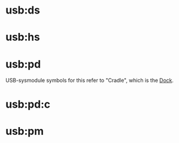 # usb:ds

# usb:hs

# usb:pd

USB-sysmodule symbols for this refer to "Cradle", which is the
[Dock](Dock.md "wikilink").

# usb:pd:c

# usb:pm
